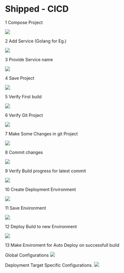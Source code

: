 # Shipped - CICD

1 Compose Project

![](assets/1.PNG)

2 Add Service (Golang for Eg.)

![](assets/2.PNG)

3 Provide Service name 

![](assets/3.PNG)

4 Save Project

![](assets/4.PNG)

5 Verify First build

![](assets/5.PNG)

6 Verify Git Project

![](assets/6.PNG)

7 Make Some Changes in git Project

![](assets/7.PNG)

8 Commit changes

![](assets/8.PNG)

9 Verify Build progress for latest commit

![](assets/9.PNG)

10 Create Deployment Environment

![](assets/10.PNG)

11 Save Environment

![](assets/11.PNG)

12 Deploy Build to new Environment

![](assets/12.PNG)

13 Make Enviroment for Auto Deploy on successfull build

Global Configurations
![](assets/13.PNG)

Deployment Target Specific Configurations.
![](assets/14.PNG)
